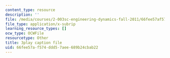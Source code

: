 ```yaml
---
content_type: resource
description: ''
file: /media/courses/2-003sc-engineering-dynamics-fall-2011/66fee57af574ddd57aee689b24cbab22_9_d8CQrCYUw.srt
file_type: application/x-subrip
learning_resource_types: []
ocw_type: OCWFile
resourcetype: Other
title: 3play caption file
uid: 66fee57a-f574-ddd5-7aee-689b24cbab22
---
```


